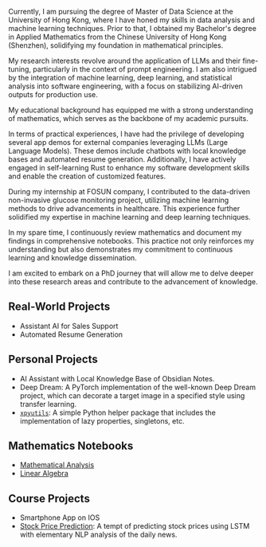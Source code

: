 

Currently, I am pursuing the degree of Master of Data Science at the University of Hong Kong, where I have honed my skills in data analysis and machine learning techniques. 
Prior to that, I obtained my Bachelor's degree in Applied Mathematics from the Chinese University of Hong Kong (Shenzhen), solidifying my foundation in mathematical principles.

My research interests revolve around the application of LLMs and their fine-tuning, particularly in the context of prompt engineering. I am also intrigued by the integration of machine learning, deep learning, and statistical analysis into software engineering, with a focus on stabilizing AI-driven outputs for production use.

My educational background has equipped me with a strong understanding of mathematics, which serves as the backbone of my academic pursuits. 

In terms of practical experiences, I have had the privilege of developing several app demos for external companies leveraging LLMs (Large Language Models). These demos include chatbots with local knowledge bases and automated resume generation. Additionally, I have actively engaged in self-learning Rust to enhance my software development skills and enable the creation of customized features.

During my internship at FOSUN company, I contributed to the data-driven non-invasive glucose monitoring project, utilizing machine learning methods to drive advancements in healthcare. This experience further solidified my expertise in machine learning and deep learning techniques.

In my spare time, I continuously review mathematics and document my findings in comprehensive notebooks. This practice not only reinforces my understanding but also demonstrates my commitment to continuous learning and knowledge dissemination.

I am excited to embark on a PhD journey that will allow me to delve deeper into these research areas and contribute to the advancement of knowledge.


## Real-World Projects

- Assistant AI for Sales Support
- Automated Resume Generation

## Personal Projects

- AI Assistant with Local Knowledge Base of Obsidian Notes.
- Deep Dream: A PyTorch implementation of the well-known Deep Dream project, which can decorate a target image in a specified style using transfer learning. 
- [`xpyutils`](https://pypi.org/project/xpyutils/): A simple Python helper package that includes the implementation of lazy properties, singletons, etc.

## Mathematics Notebooks

- [Mathematical Analysis](https://isaac-fate.github.io/mathematical-analysis/intro.html)
- [Linear Algebra](https://isaac-fate.github.io/linear-algebra/intro.html)

## Course Projects

- Smartphone App on IOS
- [Stock Price Prediction](https://isaac-fate.github.io/stox/intro.html): A tempt of predicting stock prices using LSTM with elementary NLP analysis of the daily news.

